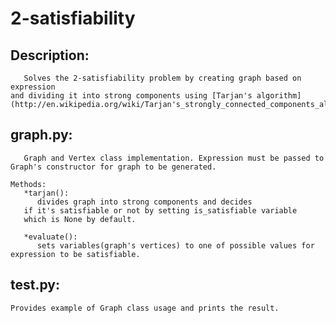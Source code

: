 2-satisfiability
================
Description:
-------
       Solves the 2-satisfiability problem by creating graph based on expression 
    and dividing it into strong components using [Tarjan's algorithm](http://en.wikipedia.org/wiki/Tarjan's_strongly_connected_components_algorithm).
graph.py:
-------
       Graph and Vertex class implementation. Expression must be passed to 
    Graph's constructor for graph to be generated. 
    
    Methods:
       *tarjan():
          divides graph into strong components and decides 
       if it's satisfiable or not by setting is_satisfiable variable
       which is None by default.
       
       *evaluate():
          sets variables(graph's vertices) to one of possible values for expression to be satisfiable.
test.py:
-------
    Provides example of Graph class usage and prints the result.
    
